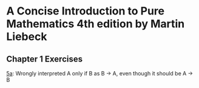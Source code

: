 # A Concise Introduction to Pure Mathematics 4th edition by Martin Liebeck

## Chapter 1 Exercises

[5a](https://chatgpt.com/share/6ce350be-d4be-4bb7-8eb0-4e7cbc5a341b): Wrongly interpreted A only if B as B → A, even though it should be A → B

